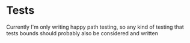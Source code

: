 # Tests 
Currently I'm only writing happy path testing, so any kind of testing that tests bounds should probably also be considered and written